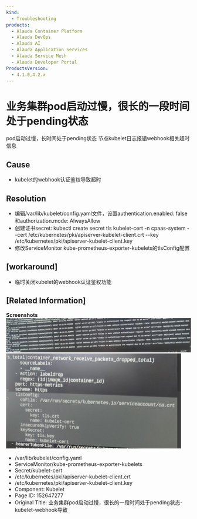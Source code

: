 ```yaml
---
kind:
  - Troubleshooting
products:
  - Alauda Container Platform
  - Alauda DevOps
  - Alauda AI
  - Alauda Application Services
  - Alauda Service Mesh
  - Alauda Developer Portal
ProductsVersion:
  - 4.1.0,4.2.x
---
```

<!-- A type of document that involves encountering a fault, diagnosing it, performing root cause analysis, and providing solutions. -->

# 业务集群pod启动过慢，很长的一段时间处于pending状态

pod启动过慢，长时间处于pending状态 节点kubelet日志报错webhook相关超时信息

## Cause
- kubelet的webhook认证鉴权导致超时

## Resolution
- 编辑/var/lib/kubelet/config.yaml文件，设置authentication.enabled: false和authorization.mode: AlwaysAllow
- 创建证书secret: kubectl create secret tls kubelet-cert -n cpaas-system --cert /etc/kubernetes/pki/apiserver-kubelet-client.crt --key /etc/kubernetes/pki/apiserver-kubelet-client.key
- 修改ServiceMonitor kube-prometheus-exporter-kubelets的tlsConfig配置

## [workaround]
- 临时关闭kubelet的webhook认证鉴权功能

## [Related Information]
**Screenshots**
![](assets/ye-wu-ji-qun-podqi-dong-guo-man-hen-chang-de-yi-duan-shi-jian-chu-yu-pendingzhua/image2023-7-12_13-20-14.png)
![](assets/ye-wu-ji-qun-podqi-dong-guo-man-hen-chang-de-yi-duan-shi-jian-chu-yu-pendingzhua/image2023-7-12_13-22-44.png)
- /var/lib/kubelet/config.yaml
- ServiceMonitor/kube-prometheus-exporter-kubelets
- Secret/kubelet-cert
- /etc/kubernetes/pki/apiserver-kubelet-client.crt
- /etc/kubernetes/pki/apiserver-kubelet-client.key
- Component: Kubelet
- Page ID: 152647277
- Original Title: 业务集群pod启动过慢，很长的一段时间处于pending状态-kubelet-webhook导致
